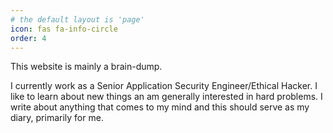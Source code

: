 ```yaml
---
# the default layout is 'page'
icon: fas fa-info-circle
order: 4
---
```

This website is mainly a brain-dump.

I currently work as a Senior Application Security Engineer/Ethical Hacker. I like to learn about new things an am generally interested in hard problems. I write about anything that comes to my mind and this should serve as my diary, primarily for me.

